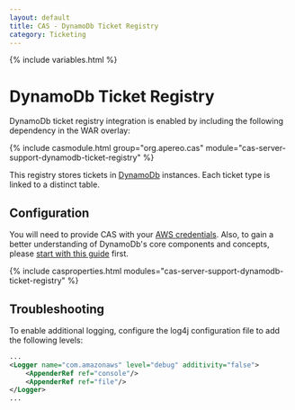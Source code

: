 ```yaml
---
layout: default
title: CAS - DynamoDb Ticket Registry
category: Ticketing
---
```


{% include variables.html %}

# DynamoDb Ticket Registry

DynamoDb ticket registry integration is enabled by including the following dependency in the WAR overlay:

{% include casmodule.html group="org.apereo.cas" module="cas-server-support-dynamodb-ticket-registry" %}

This registry stores tickets in [DynamoDb](https://aws.amazon.com/dynamodb/) instances. 
Each ticket type is linked to a distinct table.

## Configuration

You will need to provide CAS with your [AWS credentials](https://aws.amazon.com/console/). Also, to gain a better understanding
of DynamoDb's core components and concepts, please [start with this guide](http://docs.aws.amazon.com/amazondynamodb/latest/developerguide/Introduction.html) first.

{% include casproperties.html modules="cas-server-support-dynamodb-ticket-registry" %}

## Troubleshooting

To enable additional logging, configure the log4j configuration file to add the following levels:

```xml
...
<Logger name="com.amazonaws" level="debug" additivity="false">
    <AppenderRef ref="console"/>
    <AppenderRef ref="file"/>
</Logger>
...
```
